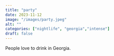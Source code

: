```yaml
---
title: "party"
date: 2023-11-12
image: "/images/party.jpeg"
alt: ""
categories: ["nightlife", "georgia","intense"]
draft: false
---
```


People love to drink in Georgia. 